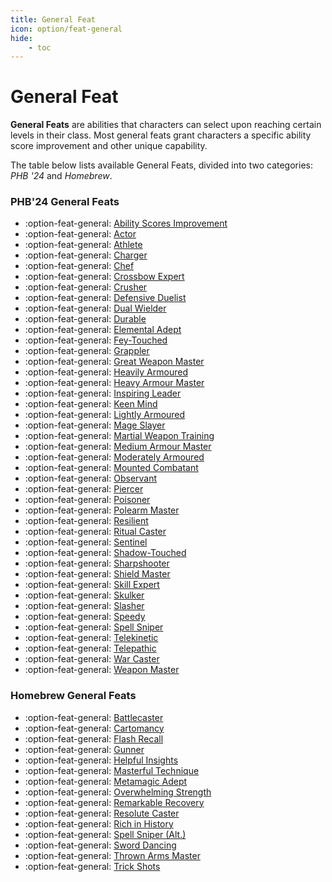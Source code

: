 ```yaml
---
title: General Feat
icon: option/feat-general
hide:
    - toc
---
```


# General Feat

**General Feats** are abilities that characters can select upon reaching certain levels in their class. Most general feats grant characters a specific ability score improvement and other unique capability.

The table below lists available General Feats, divided into two categories: *PHB '24* and *Homebrew*.

### PHB'24 General Feats

<div class="grid cards" markdown>

- :option-feat-general: [Ability Scores Improvement](phb24.md#abl-scores-improvement)
- :option-feat-general: [Actor](phb24.md#actor)
- :option-feat-general: [Athlete](phb24.md#athlete)
- :option-feat-general: [Charger](phb24.md#charger)
- :option-feat-general: [Chef](phb24.md#chef)
- :option-feat-general: [Crossbow Expert](phb24.md#crossbow-expert)
- :option-feat-general: [Crusher](phb24.md#crusher)
- :option-feat-general: [Defensive Duelist](phb24.md#defensive-duelist)
- :option-feat-general: [Dual Wielder](phb24.md#dual-wielder)
- :option-feat-general: [Durable](phb24.md#durable)
- :option-feat-general: [Elemental Adept](phb24.md#elemental-adept)
- :option-feat-general: [Fey-Touched](phb24.md#fey-touched)
- :option-feat-general: [Grappler](phb24.md#grappler)
- :option-feat-general: [Great Weapon Master](phb24.md#great-weapon-master)
- :option-feat-general: [Heavily Armoured](phb24.md#heavily-armoured)
- :option-feat-general: [Heavy Armour Master](phb24.md#heavy-armour-master)
- :option-feat-general: [Inspiring Leader](phb24.md#inspiring-leader)
- :option-feat-general: [Keen Mind](phb24.md#keen-mind)
- :option-feat-general: [Lightly Armoured](phb24.md#lightly-armoured)
- :option-feat-general: [Mage Slayer](phb24.md#mage-slayer)
- :option-feat-general: [Martial Weapon Training](phb24.md#martial-weapon-training)
- :option-feat-general: [Medium Armour Master](phb24.md#medium-armour-master)
- :option-feat-general: [Moderately Armoured](phb24.md#moderately-armoured)
- :option-feat-general: [Mounted Combatant](phb24.md#mounted-combatant)
- :option-feat-general: [Observant](phb24.md#observant)
- :option-feat-general: [Piercer](phb24.md#piercer)
- :option-feat-general: [Poisoner](phb24.md#poisoner)
- :option-feat-general: [Polearm Master](phb24.md#polearm-master)
- :option-feat-general: [Resilient](phb24.md#resilient)
- :option-feat-general: [Ritual Caster](phb24.md#ritual-caster)
- :option-feat-general: [Sentinel](phb24.md#sentinel)
- :option-feat-general: [Shadow-Touched](phb24.md#shadow-touched)
- :option-feat-general: [Sharpshooter](phb24.md#sharpshooter)
- :option-feat-general: [Shield Master](phb24.md#shield-master)
- :option-feat-general: [Skill Expert](phb24.md#skill-expert)
- :option-feat-general: [Skulker](phb24.md#skulker)
- :option-feat-general: [Slasher](phb24.md#slasher)
- :option-feat-general: [Speedy](phb24.md#speedy)
- :option-feat-general: [Spell Sniper](phb24.md#spell-sniper)
- :option-feat-general: [Telekinetic](phb24.md#telekinetic)
- :option-feat-general: [Telepathic](phb24.md#telepathic)
- :option-feat-general: [War Caster](phb24.md#war-caster)
- :option-feat-general: [Weapon Master](phb24.md#weapon-master)

</div>

### Homebrew General Feats

<div class="grid cards" markdown>

- :option-feat-general: [Battlecaster](hb.md#battlecaster)
- :option-feat-general: [Cartomancy](hb.md#cartomancy)
- :option-feat-general: [Flash Recall](hb.md#flash-recall)
- :option-feat-general: [Gunner](hb.md#gunner)
- :option-feat-general: [Helpful Insights](hb.md#helpful-insights)
- :option-feat-general: [Masterful Technique](hb.md#masterful-technique)
- :option-feat-general: [Metamagic Adept](hb.md#metamagic-adept)
- :option-feat-general: [Overwhelming Strength](hb.md#overwhelming-strength)
- :option-feat-general: [Remarkable Recovery](hb.md#remarkable-recovery)
- :option-feat-general: [Resolute Caster](hb.md#resolute-caster)
- :option-feat-general: [Rich in History](hb.md#rich-in-history)
- :option-feat-general: [Spell Sniper (Alt.)](hb.md#spell-sniper-alternate)
- :option-feat-general: [Sword Dancing](hb.md#sword-dancing)
- :option-feat-general: [Thrown Arms Master](hb.md#thrown-arms-master)
- :option-feat-general: [Trick Shots](hb.md#trick-shots)

</div>

